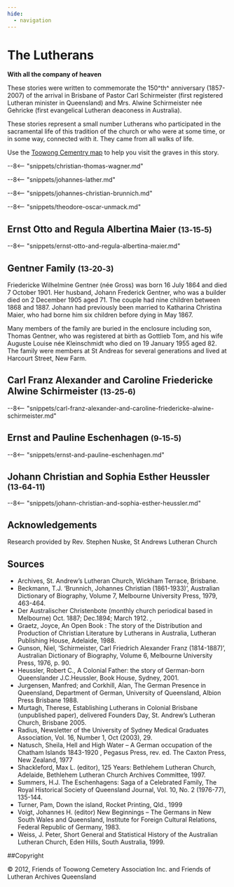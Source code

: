 ```yaml
---
hide:
  - navigation
---
```


# The Lutherans

**With all the company of heaven**

These stories were written to commemorate the 150^th^ anniversary (1857-2007) of the arrival in Brisbane of Pastor Carl Schirmeister (first registered Lutheran minister in Queensland) and Mrs. Alwine Schirmeister née Gehricke (first evangelical Lutheran deaconess in Australia). 

These stories represent a small number Lutherans who participated in the sacramental life of this tradition of the church or who were at some time, or in some way, connected with it. They came from all walks of life.

Use the [Toowong Cementry map](../index.md#toowong-cemetery-map) to help you visit the graves in this story.


--8<-- "snippets/christian-thomas-wagner.md"

--8<-- "snippets/johannes-lather.md"

--8<-- "snippets/johannes-christian-brunnich.md"

--8<-- "snippets/theodore-oscar-unmack.md"

## Ernst Otto and Regula Albertina Maier <small>(13‑15‑5)</small>

--8<-- "snippets/ernst-otto-and-regula-albertina-maier.md"

## Gentner Family <small>(13‑20‑3)</small>

Friedericke Wilhelmine Gentner (née Gross) was born 16 July 1864 and died 7 October 1901. Her husband, Johann Frederick Gentner, who was a builder died on 2 December 1905 aged 71. The couple had nine children between 1868 and 1887. Johann had previously been married to Katharina Christina Maier, who had borne him six children before dying in May 1867. 

Many members of the family are buried in the enclosure including son, Thomas Gentner, who was registered at birth as Gottlieb Tom, and his wife Auguste Louise née Kleinschmidt who died on 19 January 1955 aged 82. The family were members at St Andreas for several generations and lived at Harcourt Street, New Farm.

<!-- TODO get grave photo -->

## Carl Franz Alexander and Caroline Friedericke Alwine Schirmeister <small>(13‑25‑6)</small>

--8<-- "snippets/carl-franz-alexander-and-caroline-friedericke-alwine-schirmeister.md"

## Ernst and Pauline Eschenhagen <small>(9‑15‑5)</small>

--8<-- "snippets/ernst-and-pauline-eschenhagen.md"

## Johann Christian and Sophia Esther Heussler <small>(13‑64‑11)</small>

--8<-- "snippets/johann-christian-and-sophia-esther-heussler.md"


## Acknowledgements 

Research provided by Rev. Stephen Nuske, St Andrews Lutheran Church 

## Sources

- Archives, St. Andrew’s Lutheran Church, Wickham Terrace, Brisbane.
- Beckmann, T.J. ‘Brunnich, Johannes Christian (1861-1933)’, Australian Dictionary of Biography, Volume 7, Melbourne University Press, 1979, 463-464.
- Der Australischer Christenbote (monthly church periodical based in Melbourne) Oct. 1887; Dec.1894; March 1912. ,
- Graetz, Joyce, An Open Book : The story of the Distribution and Production of Christian Literature by Lutherans in Australia, Lutheran Publishing House, Adelaide, 1988.
- Gunson, Niel, ‘Schirmeister, Carl Friedrich Alexander Franz (1814-1887)’, Australian Dictionary of Biography, Volume 6, Melbourne University Press, 1976, p. 90.
- Heussler, Robert C., A Colonial Father: the story of German-born Queenslander J.C.Heussler, Book House, Sydney, 2001.
- Jurgensen, Manfred; and Corkhill, Alan, The German Presence in Queensland, Department of German, University of Queensland, Albion Press Brisbane 1988.
- Murtagh, Therese, Establishing Lutherans in Colonial Brisbane (unpublished paper), delivered Founders Day, St. Andrew’s Lutheran Church, Brisbane 2005.
- Radius, Newsletter of the University of Sydney Medical Graduates Association, Vol. 16, Number 1, Oct (2003), 29.
- Natusch, Sheila, Hell and High Water – A German occupation of the Chatham Islands 1843-1920 , Pegasus Press, rev. ed. The Caxton Press, New Zealand, 1977
- Shackleford, Max L. (editor), 125 Years: Bethlehem Lutheran Church, Adelaide, Bethlehem Lutheran Church Archives Committee, 1997.
- Summers, H.J. The Eschenhagens: Saga of a Celebrated Family, The Royal Historical Society of Queensland Journal, Vol. 10, No. 2 (1976-77), 135-144.
- Turner, Pam, Down the island, Rocket Printing, Qld., 1999
- Voigt, Johannes H. (editor) New Beginnings – The Germans in New South Wales and Queensland, Institute for Foreign Cultural Relations, Federal Republic of Germany, 1983. 
- Weiss, J. Peter, Short General and Statistical History of the Australian Lutheran Church, Eden Hills, South Australia, 1999.

##Copyright

© 2012, Friends of Toowong Cemetery Association Inc. and Friends of Lutheran Archives Queensland

<!--
<div class="noprint" markdown="1">
## Brochure

**[Download this walk](../assets/guides/lutheran-trail.pdf)** - designed to be printed and folded in half to make an A5 brochure.

</div>
-->
